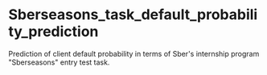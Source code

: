 # Sberseasons_task_default_probability_prediction
Prediction of client default probability in terms of Sber's internship program "Sberseasons" entry test task.
